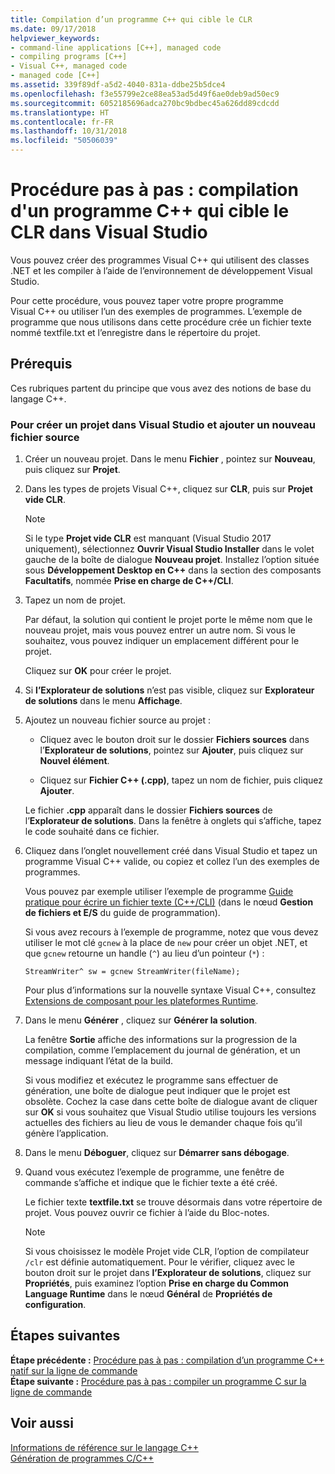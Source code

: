 ```yaml
---
title: Compilation d’un programme C++ qui cible le CLR
ms.date: 09/17/2018
helpviewer_keywords:
- command-line applications [C++], managed code
- compiling programs [C++]
- Visual C++, managed code
- managed code [C++]
ms.assetid: 339f89df-a5d2-4040-831a-ddbe25b5dce4
ms.openlocfilehash: f3e55799e2ce88ea53ad5d49f6ae0deb9ad50ec9
ms.sourcegitcommit: 6052185696adca270bc9bdbec45a626dd89cdcdd
ms.translationtype: HT
ms.contentlocale: fr-FR
ms.lasthandoff: 10/31/2018
ms.locfileid: "50506039"
---
```

# <a name="walkthrough-compiling-a-c-program-that-targets-the-clr-in-visual-studio"></a>Procédure pas à pas : compilation d'un programme C++ qui cible le CLR dans Visual Studio

Vous pouvez créer des programmes Visual C++ qui utilisent des classes .NET et les compiler à l’aide de l’environnement de développement Visual Studio.

Pour cette procédure, vous pouvez taper votre propre programme Visual C++ ou utiliser l’un des exemples de programmes. L’exemple de programme que nous utilisons dans cette procédure crée un fichier texte nommé textfile.txt et l’enregistre dans le répertoire du projet.

## <a name="prerequisites"></a>Prérequis

Ces rubriques partent du principe que vous avez des notions de base du langage C++.

### <a name="to-create-a-new-project-in-visual-studio-and-add-a-new-source-file"></a>Pour créer un projet dans Visual Studio et ajouter un nouveau fichier source

1. Créer un nouveau projet. Dans le menu **Fichier** , pointez sur **Nouveau**, puis cliquez sur **Projet**.

1. Dans les types de projets Visual C++, cliquez sur **CLR**, puis sur **Projet vide CLR**.

   > [!NOTE]
   > Si le type **Projet vide CLR** est manquant (Visual Studio 2017 uniquement), sélectionnez **Ouvrir Visual Studio Installer** dans le volet gauche de la boîte de dialogue **Nouveau projet**. Installez l’option située sous **Développement Desktop en C++** dans la section des composants **Facultatifs**, nommée **Prise en charge de C++/CLI**.<br/>

1. Tapez un nom de projet.

    Par défaut, la solution qui contient le projet porte le même nom que le nouveau projet, mais vous pouvez entrer un autre nom. Si vous le souhaitez, vous pouvez indiquer un emplacement différent pour le projet.

    Cliquez sur **OK** pour créer le projet.

1. Si **l’Explorateur de solutions** n’est pas visible, cliquez sur **Explorateur de solutions** dans le menu **Affichage**.

1. Ajoutez un nouveau fichier source au projet :

    - Cliquez avec le bouton droit sur le dossier **Fichiers sources** dans l’**Explorateur de solutions**, pointez sur **Ajouter**, puis cliquez sur **Nouvel élément**.

    - Cliquez sur **Fichier C++ (.cpp)**, tapez un nom de fichier, puis cliquez **Ajouter**.

    Le fichier **.cpp** apparaît dans le dossier **Fichiers sources** de l’**Explorateur de solutions**. Dans la fenêtre à onglets qui s’affiche, tapez le code souhaité dans ce fichier.

1. Cliquez dans l’onglet nouvellement créé dans Visual Studio et tapez un programme Visual C++ valide, ou copiez et collez l’un des exemples de programmes.

    Vous pouvez par exemple utiliser l’exemple de programme [Guide pratique pour écrire un fichier texte (C++/CLI)](../dotnet/how-to-write-a-text-file-cpp-cli.md) (dans le nœud **Gestion de fichiers et E/S** du guide de programmation).

    Si vous avez recours à l’exemple de programme, notez que vous devez utiliser le mot clé `gcnew` à la place de `new` pour créer un objet .NET, et que `gcnew` retourne un handle (`^`) au lieu d’un pointeur (`*`) :

    `StreamWriter^ sw = gcnew StreamWriter(fileName);`

    Pour plus d’informations sur la nouvelle syntaxe Visual C++, consultez [Extensions de composant pour les plateformes Runtime](../windows/component-extensions-for-runtime-platforms.md).

1. Dans le menu **Générer** , cliquez sur **Générer la solution**.

    La fenêtre **Sortie** affiche des informations sur la progression de la compilation, comme l’emplacement du journal de génération, et un message indiquant l’état de la build.

    Si vous modifiez et exécutez le programme sans effectuer de génération, une boîte de dialogue peut indiquer que le projet est obsolète. Cochez la case dans cette boîte de dialogue avant de cliquer sur **OK** si vous souhaitez que Visual Studio utilise toujours les versions actuelles des fichiers au lieu de vous le demander chaque fois qu’il génère l’application.

1. Dans le menu **Déboguer**, cliquez sur **Démarrer sans débogage**.

1. Quand vous exécutez l’exemple de programme, une fenêtre de commande s’affiche et indique que le fichier texte a été créé.

    Le fichier texte **textfile.txt** se trouve désormais dans votre répertoire de projet. Vous pouvez ouvrir ce fichier à l’aide du Bloc-notes.

    > [!NOTE]
    > Si vous choisissez le modèle Projet vide CLR, l’option de compilateur `/clr` est définie automatiquement. Pour le vérifier, cliquez avec le bouton droit sur le projet dans **l’Explorateur de solutions**, cliquez sur **Propriétés**, puis examinez l’option **Prise en charge du Common Language Runtime** dans le nœud  **Général** de **Propriétés de configuration**.

## <a name="whats-next"></a>Étapes suivantes

**Étape précédente :** [Procédure pas à pas : compilation d’un programme C++ natif sur la ligne de commande](../build/walkthrough-compiling-a-native-cpp-program-on-the-command-line.md)<br/>
**Étape suivante :** [Procédure pas à pas : compiler un programme C sur la ligne de commande](../build/walkthrough-compile-a-c-program-on-the-command-line.md)<br/>

## <a name="see-also"></a>Voir aussi

[Informations de référence sur le langage C++](../cpp/cpp-language-reference.md)<br/>
[Génération de programmes C/C++](../build/building-c-cpp-programs.md)<br/>
